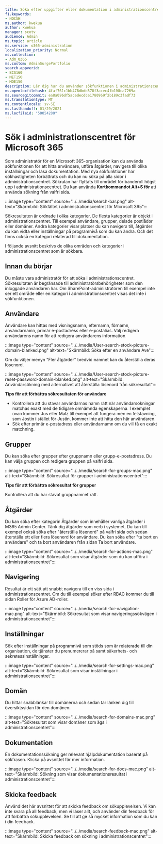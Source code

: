 ```yaml
---
title: Söka efter uppgifter eller dokumentation i administrationscentret för Microsoft 365
f1.keywords:
- NOCSH
ms.author: kwekua
author: kwekua
manager: scotv
audience: Admin
ms.topic: article
ms.service: o365-administration
localization_priority: Normal
ms.collection:
- Adm_O365
ms.custom: AdminSurgePortfolio
search.appverid:
- BCS160
- MET150
- MOE150
description: Lär dig hur du använder sökfunktionen i administrationscentret för att få bättre och snabbare resultat.
ms.openlocfilehash: 4faf761c1bb478dbdd578f3acec4fb108ca7269a
ms.sourcegitcommit: ea8a096df5acedecdce1780969f2b189c3fadf73
ms.translationtype: MT
ms.contentlocale: sv-SE
ms.lasthandoff: 01/29/2021
ms.locfileid: "50054200"
---
```

# <a name="search-in-the-microsoft-365-admin-center"></a>Sök i administrationscentret för Microsoft 365

Som administratör för en Microsoft 365-organisation kan du använda sökfunktionen för att hitta användare, utföra åtgärder, navigera till olika inställningar och läsa dokumentation. Med nya sökfunktioner har sökhastigheten förbättrats och du kan nu söka på alla sidor i administrationscentret. Sökrutan har flyttats till området för banderoll högst upp i administrationscentret. Du kan använda **Kortkommandot Alt+S för** att använda sökning från valfri sida.

:::image type="content" source="../../media/search-bar.png" alt-text="Skärmbild: Sökfältet i administrationscentret för Microsoft 365":::

Sökresultaten är ordnade i olika kategorier. De flesta kategorier är objekt i administrationscentret. Till exempel användare, grupper, delade postlådor eller domäner. Andra kategorier visar platser du kan navigera till, åtgärder du kan vidta eller inställningar på programnivå som du kan ändra. Och det finns också en kategori relaterad till dokumentation.

I följande avsnitt beskrivs de olika områden och kategorier i administrationscentret som är sökbara.

## <a name="before-you-begin"></a>Innan du börjar

Du måste vara administratör för att söka i administrationscentret. Sökresultaten är begränsade till administratörsbehörigheter som den inloggade användaren har. Om SharePoint-administratören till exempel inte ser ett område eller en kategori i administrationscentret visas det inte i sökfunktionen.

## <a name="users"></a>Användare

Användare kan hittas med visningsnamn, efternamn, förnamn, användarnamn, primär e-postadress eller e-postalias. Välj redigera användarens namn för att redigera användarens information.

:::image type="content" source="../../media/User-search-stock-picture-domain-blanked.png" alt-text="Skärmbild: Söka efter en användare Ave":::

Om du väljer menyn "Fler åtgärder" bredvid namnet kan du återställa deras lösenord.

:::image type="content" source="../../media/User-search-stock-picture-reset-password-domain-blanked.png" alt-text="Skärmbild: Användarsökning med alternativet att återställa lösenord från sökresultat":::

**Tips för att förbättra sökresultaten för användare**

- Kontrollera att du stavar användarnas namn rätt när användarsökningar matchas exakt med de tidigare omnämnda egenskaperna. I exemplet ovan kommer Jus eller Malz till exempel att fungera men en felstavning, som Jostin i stället för Justin, kommer inte att hitta den här användaren.
- Sök efter primär e-postadress eller användarnamn om du vill få en exakt matchning.

## <a name="groups"></a>Grupper

Du kan söka efter grupper efter gruppnamn eller grupp-e-postadress. Du kan välja gruppen och redigera gruppen på valfri sida.

:::image type="content" source="../../media/search-for-groups-mac.png" alt-text="Skärmbild: Sökresultat för grupper i administrationscentret":::

**Tips för att förbättra sökresultat för grupper**

Kontrollera att du har stavat gruppnamnet rätt.

## <a name="actions"></a>Åtgärder

Du kan söka efter kategorin Åtgärder som innehåller vanliga åtgärder i M365 Admin Center. Tänk dig åtgärder som verb i systemet. Du kan till exempel också söka efter "återställa lösenord" på valfri sida och sedan återställa ett eller flera lösenord för användare. Du kan söka efter "ta bort en användare" och ta bort användaren från sidan Ta bort användare.

:::image type="content" source="../../media/search-for-actions-mac.png" alt-text="Skärmbild: Sökresultat som visar åtgärder som du kan utföra i administrationscentret":::

## <a name="navigation"></a>Navigering

Resultat är ett sätt att snabbt navigera till en viss sida i administrationscentret. Om du till exempel söker efter RBAC kommer du till sidan Roller för Azure AD-roller.

:::image type="content" source="../../media/search-for-navigation-mac.png" alt-text="Skärmbild: Sökresultat som visar navigeringssökvägen i administrationscentret":::

## <a name="settings"></a>Inställningar

Sök efter inställningar på programnivå som stöds som är relaterade till din organisation, de tjänster du prenumererar på samt säkerhets- och sekretessinställningar.

:::image type="content" source="../../media/search-for-settings-mac.png" alt-text="Skärmbild: Sökresultat som visar inställningar i administrationscentret":::

## <a name="domain"></a>Domän

Du hittar snabblänkar till domänerna och sedan tar länken dig till översiktssidan för den domänen.

:::image type="content" source="../../media/search-for-domains-mac.png" alt-text="Sökresultat som visar domäner som ägs i administrationscentret":::

## <a name="documentation"></a>Dokumentation

En dokumentationssökning ger relevant hjälpdokumentation baserat på sökfrasen. Klicka på avsnittet för mer information.

:::image type="content" source="../../media/search-for-docs-mac.png" alt-text="Skärmbild: Sökning som visar dokumentationsresultat i administrationscentret":::

## <a name="send-us-feedback"></a>Skicka feedback

Använd det här avsnittet för att skicka feedback om sökupplevelsen. Vi kan inte svara på all feedback, men vi läser allt, och använder din feedback för att förbättra sökupplevelsen. Se till att ge så mycket information som du kan i din feedback.

:::image type="content" source="../../media/search-feedback-mac.png" alt-text="Skärmbild: Skicka feedback om sökning i administrationscentret":::